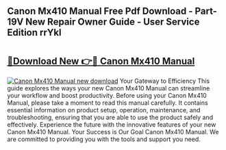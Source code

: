 ## Canon Mx410 Manual Free Pdf Download - Part-19V New Repair Owner Guide - User Service Edition rrYkl

# <h2><a href="http://bc2563.oget.top/?id=Canon+Mx410+Manual">🔗Download New 👉🔴 Canon Mx410 Manual</a></h2>

[![Canon Mx410 Manual new download](https://i.imgur.com/5g1atiW.png)](http://bc2563.oget.top/?id=Canon+Mx410+Manual)
Your Gateway to Efficiency This guide explores the ways your new Canon Mx410 Manual can streamline your workflow and boost productivity. Before using your Canon Mx410 Manual, please take a moment to read this manual carefully. It contains essential information on product setup, operation, maintenance, and troubleshooting, ensuring that you are able to use the product safely and effectively. Experience the future with the innovative features of your new Canon Mx410 Manual. Your Success is Our Goal Canon Mx410 Manual. We are committed to providing you with the tools and support you need.
